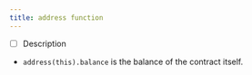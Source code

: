 ```yaml
---
title: address function
---
```


- [ ] Description

- `address(this).balance` is the balance of the contract itself.
